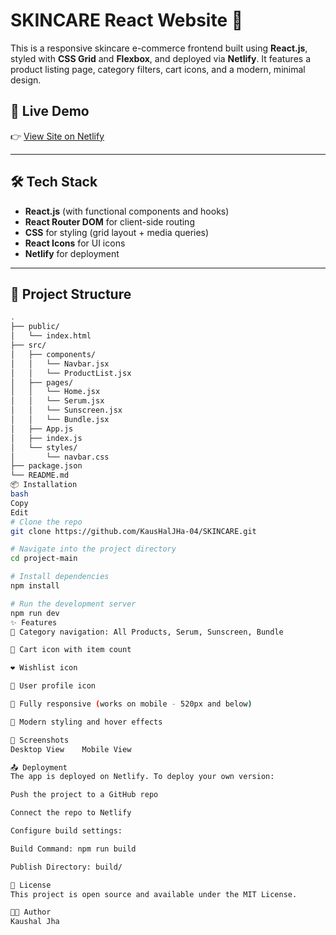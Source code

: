 # SKINCARE React Website 🌿

This is a responsive skincare e-commerce frontend built using **React.js**, styled with **CSS Grid** and **Flexbox**, and deployed via **Netlify**. It features a product listing page, category filters, cart icons, and a modern, minimal design.

## 🚀 Live Demo

👉 [View Site on Netlify](https://spectacular-mousse-47781c.netlify.app/)

---

## 🛠️ Tech Stack

- **React.js** (with functional components and hooks)
- **React Router DOM** for client-side routing
- **CSS** for styling (grid layout + media queries)
- **React Icons** for UI icons
- **Netlify** for deployment

---

## 📁 Project Structure

```bash
.
├── public/
│   └── index.html
├── src/
│   ├── components/
│   │   └── Navbar.jsx
│   │   └── ProductList.jsx
│   ├── pages/
│   │   └── Home.jsx
│   │   └── Serum.jsx
│   │   └── Sunscreen.jsx
│   │   └── Bundle.jsx
│   ├── App.js
│   ├── index.js
│   └── styles/
│       └── navbar.css
├── package.json
└── README.md
📦 Installation
bash
Copy
Edit
# Clone the repo
git clone https://github.com/KausHalJHa-04/SKINCARE.git

# Navigate into the project directory
cd project-main

# Install dependencies
npm install

# Run the development server
npm run dev
✨ Features
🧴 Category navigation: All Products, Serum, Sunscreen, Bundle

🛒 Cart icon with item count

❤️ Wishlist icon

👤 User profile icon

📱 Fully responsive (works on mobile - 520px and below)

🌙 Modern styling and hover effects

📸 Screenshots
Desktop View	Mobile View

📤 Deployment
The app is deployed on Netlify. To deploy your own version:

Push the project to a GitHub repo

Connect the repo to Netlify

Configure build settings:

Build Command: npm run build

Publish Directory: build/

📄 License
This project is open source and available under the MIT License.

👨‍💻 Author
Kaushal Jha
```
